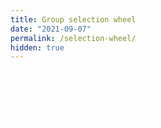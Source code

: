 ```yaml
---
title: Group selection wheel
date: "2021-09-07"
permalink: /selection-wheel/
hidden: true
---
```


<h2 data-background-color="#721780">Group selection wheel</h2>

<style>
body {
  color: white !important;
}
</style>

<script src="{% link assets/js/TweenMax.min.js %}" type="text/javascript"></script>
<script src="{% link assets/js/Winwheel.js %}" type="text/javascript"></script>
<script src="{% link assets/js/picker-wheels.js %}" type="text/javascript"></script>

<div id="picker-wheel-container" style="width:33.3333%; float:left;">
<div style="font-size:2em; line-height:0.8; text-align:center;">⧨</div>
<div id="picker-wheel"></div>
</div>

<script>
document.addEventListener("DOMContentLoaded", function(){

  let groupList = document.getElementById("group-list");

  function displaySpinResult(wheel, indicatedSegment) {
    targetSpans = document.getElementsByClassName(`${wheel.canvasId}-result`);
    for (let e of targetSpans) {
      e.textContent = indicatedSegment.text;
    }
  }

  let pickerWheel = makeWheel(
    [
      "Kelly",
      "Mearsey",
      "Jess",
      "Josh",
      "Shirley",
      "Charlotte",
    ],
    "picker-wheel",
    Reveal.getConfig().width/6,
    (wheel, indicatedSegment) => {
      let nameItem = document.createElement('li');
      nameItem.innerHTML = indicatedSegment.text;
      groupList.appendChild(nameItem);
      wheel.deleteSegment(wheel.getIndicatedSegmentNumber());
    });
});

</script>

<ol id="group-list" style="font-size: 0.75rem; width:50%; float:right;"></ol>
